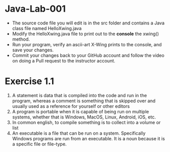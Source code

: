 # Java-Lab-001

* The source code file you will edit is in the src folder and contains a Java class file named HelloXwing.java
* Modify the HelloXwing.java file to print out to the **console** the xwing() method.
* Run your program, verify an ascii-art X-Wing prints to the console, and save your changes.
* Commit your changes back to your GitHub account and follow the video on doing a Pull request to the instructor account.

# Exercise 1.1

1. A statement is data that is compiled into the code and run in the program, whereas a comment is something that is
    skipped over and usually used as a reference for yourself or other editors
2. A program is portable when it is capable of being run on multiple systems, whether that is Windows, MacOS, Linux,
   Android, iOS, etc. 
3. In common english, to compile something is to collect into a volume or list
4. An executable is a file that can be run on a system. Specifically Windows programs are run from an executable. It is
    a noun because it is a specific file or file-type.